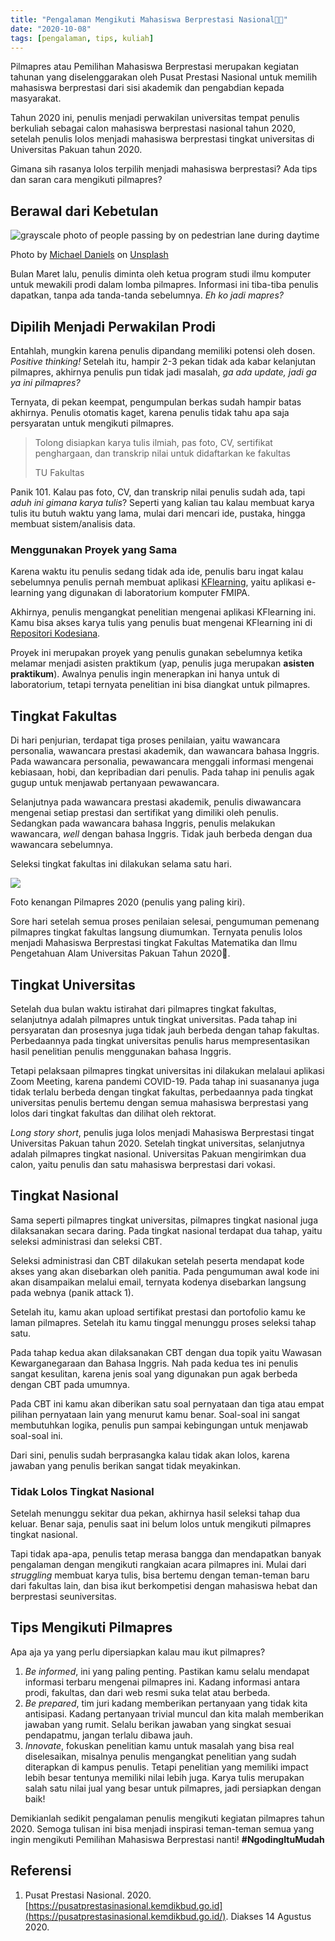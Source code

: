 ```yaml
---
title: "Pengalaman Mengikuti Mahasiswa Berprestasi Nasional👨‍🎓"
date: "2020-10-08"
tags: [pengalaman, tips, kuliah]
---
```


Pilmapres atau Pemilihan Mahasiswa Berprestasi merupakan kegiatan tahunan yang
diselenggarakan oleh Pusat Prestasi Nasional untuk memilih mahasiswa berprestasi
dari sisi akademik dan pengabdian kepada masyarakat.

Tahun 2020 ini, penulis menjadi perwakilan universitas tempat penulis berkuliah
sebagai calon mahasiswa berprestasi nasional tahun 2020, setelah penulis lolos
menjadi mahasiswa berprestasi tingkat universitas di Universitas Pakuan tahun
2020.

Gimana sih rasanya lolos terpilih menjadi mahasiswa berprestasi? Ada tips dan
saran cara mengikuti pilmapres?

## Berawal dari Kebetulan

![grayscale photo of people passing by on pedestrian lane during
daytime](/posts/2020-10-08/michael-daniels-yhh07igjajm-unsplash-1024x768.jpeg)

Photo by [Michael Daniels](https://unsplash.com/@mdaniels) on
[Unsplash](https://unsplash.com/?utm_source=kodesiana&utm_medium=referral)

Bulan Maret lalu, penulis diminta oleh ketua program studi ilmu komputer untuk
mewakili prodi dalam lomba pilmapres. Informasi ini tiba-tiba penulis dapatkan,
tanpa ada tanda-tanda sebelumnya. _Eh ko jadi mapres?_

## Dipilih Menjadi Perwakilan Prodi

Entahlah, mungkin karena penulis dipandang memiliki potensi oleh dosen.
_Positive thinking!_ Setelah itu, hampir 2-3 pekan tidak ada kabar kelanjutan
pilmapres, akhirnya penulis pun tidak jadi masalah, _ga ada update, jadi ga ya
ini pilmapres?_

Ternyata, di pekan keempat, pengumpulan berkas sudah hampir batas akhirnya.
Penulis otomatis kaget, karena penulis tidak tahu apa saja persyaratan untuk
mengikuti pilmapres.

> Tolong disiapkan karya tulis ilmiah, pas foto, CV, sertifikat penghargaan, dan
> transkrip nilai untuk didaftarkan ke fakultas
>
> TU Fakultas

Panik 101. Kalau pas foto, CV, dan transkrip nilai penulis sudah ada, tapi _aduh
ini gimana karya tulis_? Seperti yang kalian tau kalau membuat karya tulis itu
butuh waktu yang lama, mulai dari mencari ide, pustaka, hingga membuat
sistem/analisis data.

### Menggunakan Proyek yang Sama

Karena waktu itu penulis sedang tidak ada ide, penulis baru ingat kalau
sebelumnya penulis pernah membuat aplikasi
[KFlearning](https://kodesiana.com/post/kflearning-e-learning-laboratorium-universitas-pakuan/),
yaitu aplikasi e-learning yang digunakan di laboratorium komputer FMIPA.

Akhirnya, penulis mengangkat penelitian mengenai aplikasi KFlearning ini. Kamu
bisa akses karya tulis yang penulis buat mengenai KFlearning ini di [Repositori
Kodesiana](https://kodesiana.com/repositori/).

Proyek ini merupakan proyek yang penulis gunakan sebelumnya ketika melamar
menjadi asisten praktikum (yap, penulis juga merupakan **asisten praktikum**).
Awalnya penulis ingin menerapkan ini hanya untuk di laboratorium, tetapi
ternyata penelitian ini bisa diangkat untuk pilmapres.

## Tingkat Fakultas

Di hari penjurian, terdapat tiga proses penilaian, yaitu wawancara personalia,
wawancara prestasi akademik, dan wawancara bahasa Inggris. Pada wawancara
personalia, pewawancara menggali informasi mengenai kebiasaan, hobi, dan
kepribadian dari penulis. Pada tahap ini penulis agak gugup untuk menjawab
pertanyaan pewawancara.

Selanjutnya pada wawancara prestasi akademik, penulis diwawancara mengenai
setiap prestasi dan sertifikat yang dimiliki oleh penulis. Sedangkan pada
wawancara bahasa Inggris, penulis melakukan wawancara, _well_ dengan bahasa
Inggris. Tidak jauh berbeda dengan dua wawancara sebelumnya.

Seleksi tingkat fakultas ini dilakukan selama satu hari.

![](/posts/2020-10-08/pilmapres-fmipa-1024x768.jpeg)

Foto kenangan Pilmapres 2020 (penulis yang paling kiri).

Sore hari setelah semua proses penilaian selesai, pengumuman pemenang pilmapres
tingkat fakultas langsung diumumkan. Ternyata penulis lolos menjadi Mahasiswa
Berprestasi tingkat Fakultas Matematika dan Ilmu Pengetahuan Alam Universitas
Pakuan Tahun 2020🎉.

## Tingkat Universitas

Setelah dua bulan waktu istirahat dari pilmapres tingkat fakultas, selanjutnya
adalah pilmapres untuk tingkat universitas. Pada tahap ini persyaratan dan
prosesnya juga tidak jauh berbeda dengan tahap fakultas. Perbedaannya pada
tingkat universitas penulis harus mempresentasikan hasil penelitian penulis
menggunakan bahasa Inggris.

Tetapi pelaksaan pilmapres tingkat universitas ini dilakukan melalaui aplikasi
Zoom Meeting, karena pandemi COVID-19. Pada tahap ini suasananya juga tidak
terlalu berbeda dengan tingkat fakultas, perbedaannya pada tingkat universitas
penulis bertemu dengan semua mahasiswa berprestasi yang lolos dari tingkat
fakultas dan dilihat oleh rektorat.

_Long story short_, penulis juga lolos menjadi Mahasiswa Berprestasi tingat
Universitas Pakuan tahun 2020. Setelah tingkat universitas, selanjutnya adalah
pilmapres tingkat nasional. Universitas Pakuan mengirimkan dua calon, yaitu
penulis dan satu mahasiswa berprestasi dari vokasi.

## Tingkat Nasional

Sama seperti pilmapres tingkat universitas, pilmapres tingkat nasional juga
dilaksanakan secara daring. Pada tingkat nasional terdapat dua tahap, yaitu
seleksi administrasi dan seleksi CBT.

Seleksi administrasi dan CBT dilakukan setelah peserta mendapat kode akses yang
akan disebarkan oleh panitia. Pada pengumuman awal kode ini akan disampaikan
melalui email, ternyata kodenya disebarkan langsung pada webnya (panik attack
1).

Setelah itu, kamu akan upload sertifikat prestasi dan portofolio kamu ke laman
pilmapres. Setelah itu kamu tinggal menunggu proses seleksi tahap satu.

Pada tahap kedua akan dilaksanakan CBT dengan dua topik yaitu Wawasan
Kewarganegaraan dan Bahasa Inggris. Nah pada kedua tes ini penulis sangat
kesulitan, karena jenis soal yang digunakan pun agak berbeda dengan CBT pada
umumnya.

Pada CBT ini kamu akan diberikan satu soal pernyataan dan tiga atau empat
pilihan pernyataan lain yang menurut kamu benar. Soal-soal ini sangat
membutuhkan logika, penulis pun sampai kebingungan untuk menjawab soal-soal ini.

Dari sini, penulis sudah berprasangka kalau tidak akan lolos, karena jawaban
yang penulis berikan sangat tidak meyakinkan.

### Tidak Lolos Tingkat Nasional

Setelah menunggu sekitar dua pekan, akhirnya hasil seleksi tahap dua keluar.
Benar saja, penulis saat ini belum lolos untuk mengikuti pilmapres tingkat
nasional.

Tapi tidak apa-apa, penulis tetap merasa bangga dan mendapatkan banyak
pengalaman dengan mengikuti rangkaian acara pilmapres ini. Mulai dari
_struggling_ membuat karya tulis, bisa bertemu dengan teman-teman baru dari
fakultas lain, dan bisa ikut berkompetisi dengan mahasiswa hebat dan berprestasi
seuniversitas.

## Tips Mengikuti Pilmapres

Apa aja ya yang perlu dipersiapkan kalau mau ikut pilmapres?

1. _Be informed_, ini yang paling penting. Pastikan kamu selalu mendapat
   informasi terbaru mengenai pilmapres ini. Kadang informasi antara prodi,
   fakultas, dan dari web resmi suka telat atau berbeda.
2. _Be prepared_, tim juri kadang memberikan pertanyaan yang tidak kita
   antisipasi. Kadang pertanyaan trivial muncul dan kita malah memberikan
   jawaban yang rumit. Selalu berikan jawaban yang singkat sesuai pendapatmu,
   jangan terlalu dibawa jauh.
3. _Innovate_, fokuskan penelitian kamu untuk masalah yang bisa real
   diselesaikan, misalnya penulis mengangkat penelitian yang sudah diterapkan di
   kampus penulis. Tetapi penelitian yang memiliki impact lebih besar tentunya
   memiliki nilai lebih juga. Karya tulis merupakan salah satu nilai jual yang
   besar untuk pilmapres, jadi persiapkan dengan baik!

Demikianlah sedikit pengalaman penulis mengikuti kegiatan pilmapres tahun 2020.
Semoga tulisan ini bisa menjadi inspirasi teman-teman semua yang ingin mengikuti
Pemilihan Mahasiswa Berprestasi nanti! **#NgodingItuMudah**

## Referensi

1. Pusat Prestasi Nasional. 2020.
   [https://pusatprestasinasional.kemdikbud.go.id](https://pusatprestasinasional.kemdikbud.go.id/).
   Diakses 14 Agustus 2020.
